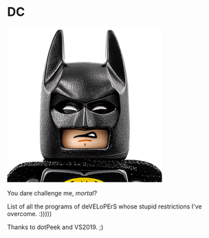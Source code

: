 # DC

![BATMAN](https://github.com/theerfan/DC/blob/master/images/BATMAN.png)

You dare challenge me, _mortal_?

List of all the programs of deVELoPErS whose stupid restrictions I've overcome. :)))))

Thanks to dotPeek and VS2019. ;)
